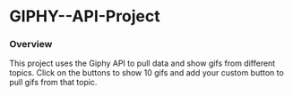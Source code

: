 # GIPHY--API-Project

### Overview

This project uses the Giphy API to pull data and show gifs from different topics. Click on the buttons to show 10 gifs and add your custom button to pull gifs from that topic.